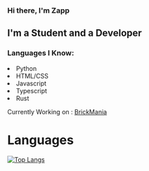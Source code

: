 ### Hi there, I'm Zapp

## I'm a Student and a Developer

### Languages I Know:

<ui>
  <li>Python</li>
  <li>HTML/CSS</li>
  <li>Javascript</li>
  <li>Typescript</li>
  <li>Rust</li>
</ul>


Currently Working on : [BrickMania](https://github.com/sleepbot-zapp/BrickMania)

# Languages

[![Top Langs](https://github-readme-stats.vercel.app/api/top-langs/?username=sleepbot-zapp&layout=compact)](https://github.com/sleepbot-zapp/github-readme-stats)
